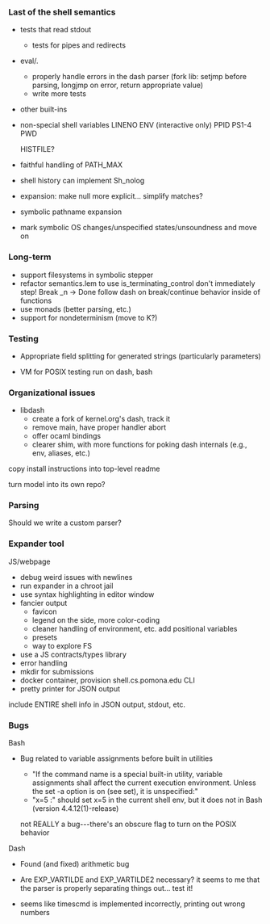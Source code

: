 ### Last of the shell semantics

- tests that read stdout
  + tests for pipes and redirects
- eval/.
  + properly handle errors in the dash parser 
    (fork lib: setjmp before parsing, longjmp on error, return appropriate value)
  + write more tests

- other built-ins
- non-special shell variables
  LINENO
  ENV (interactive only)
  PPID
  PS1-4
  PWD
  
  HISTFILE?
- faithful handling of PATH_MAX

- shell history
  can implement Sh_nolog

- expansion: make null more explicit... simplify matches?

- symbolic pathname expansion

- mark symbolic OS changes/unspecified states/unsoundness and move on

### Long-term

- support filesystems in symbolic stepper
- refactor semantics.lem to use is_terminating_control
    don't immediately step! Break _n -> Done
  follow dash on break/continue behavior inside of functions
- use monads (better parsing, etc.)
- support for nondeterminism (move to K?)

### Testing

- Appropriate field splitting for generated strings (particularly parameters)

- VM for POSIX testing
  run on dash, bash

### Organizational issues

- libdash
  + create a fork of kernel.org's dash, track it
  + remove main, have proper handler abort
  + offer ocaml bindings
  + clearer shim, with more functions for poking dash internals (e.g., env, aliases, etc.)

copy install instructions into top-level readme

turn model into its own repo?

### Parsing

Should we write a custom parser?

### Expander tool

JS/webpage
  + debug weird issues with newlines
  + run expander in a chroot jail
  + use syntax highlighting in editor window
  + fancier output
    - favicon
    - legend on the side, more color-coding
    - cleaner handling of environment, etc.
      add positional variables
    - presets
    - way to explore FS
  + use a JS contracts/types library 
  + error handling
  + mkdir for submissions
  + docker container, provision shell.cs.pomona.edu
CLI
  + pretty printer for JSON output

include ENTIRE shell info in JSON output, stdout, etc.

### Bugs

Bash
  - Bug related to variable assignments before built in utilities
    - "If the command name is a special built-in utility, variable assignments shall affect the current execution environment. Unless the set -a option is on (see set), it is unspecified:"
    - "x=5 :" should set x=5 in the current shell env, but it does not in Bash (version 4.4.12(1)-release)
    
    not REALLY a bug---there's an obscure flag to turn on the POSIX behavior

Dash
  - Found (and fixed) arithmetic bug
  - Are EXP_VARTILDE and EXP_VARTILDE2 necessary? 
    it seems to me that the parser is properly separating things out...
    test it!

  - seems like timescmd is implemented incorrectly, printing out wrong numbers
